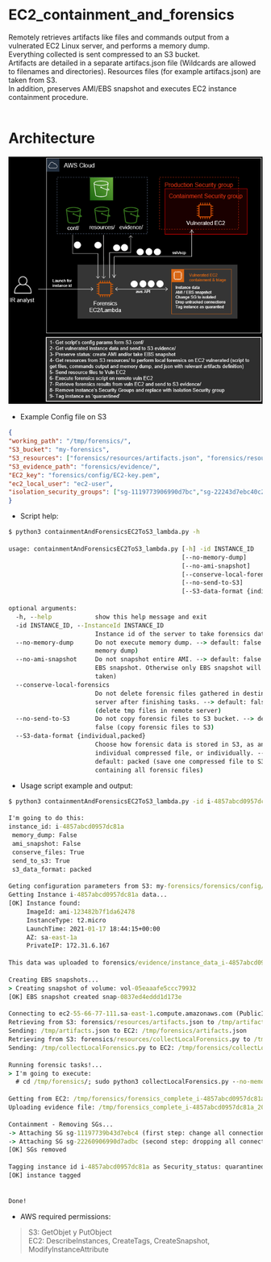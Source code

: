 # EC2_containment_and_forensics
Remotely retrieves artifacts like files and commands output from a vulnerated EC2 Linux server, and performs a memory dump.<br>
Everything collected is sent compressed to an S3 bucket.<br>
Artifacts are detailed in a separate artifacs.json file (Wildcards are allowed to filenames and directories). Resources files (for example artifacs.json) are taken from S3.<br>
In addition, preserves AMI/EBS snapshot and executes EC2 instance containment procedure.<br>
<br>
# Architecture
![](https://github.com/gbernat/EC2_containment_and_forensics/blob/master/forensics_arch_black.PNG)

* Example Config file on S3
```json
{
"working_path": "/tmp/forensics/",
"S3_bucket": "my-forensics",
"S3_resources": ["forensics/resources/artifacts.json", "forensics/resources/collectLocalForensics.py"],
"S3_evidence_path": "forensics/evidence/",
"EC2_key": "forensics/config/EC2-key.pem",
"ec2_local_user": "ec2-user",
"isolation_security_groups": ["sg-1119773906990d7bc","sg-22243d7ebc40c2609"]
}
```

* Script help:
```cmd
$ python3 containmentAndForensicsEC2ToS3_lambda.py -h

usage: containmentAndForensicsEC2ToS3_lambda.py [-h] -id INSTANCE_ID
                                                [--no-memory-dump]
                                                [--no-ami-snapshot]
                                                [--conserve-local-forensics]
                                                [--no-send-to-S3]
                                                [--S3-data-format {individual,packed}]

optional arguments:
  -h, --help            show this help message and exit
  -id INSTANCE_ID, --InstanceId INSTANCE_ID
                        Instance id of the server to take forensics data from.
  --no-memory-dump      Do not execute memory dump. --> default: false (make
                        memory dump)
  --no-ami-snapshot     Do not snapshot entire AMI. --> default: false (make
                        EBS snapshot. Otherwise only EBS snapshot will be
                        taken)
  --conserve-local-forensics
                        Do not delete forensic files gathered in destination
                        server after finishing tasks. --> default: false
                        (delete tmp files in remote server)
  --no-send-to-S3       Do not copy forensic files to S3 bucket. --> default:
                        false (copy forensic files to S3)
  --S3-data-format {individual,packed}
                        Choose how forensic data is stored in S3, as an
                        individual compressed file, or individually. -->
                        default: packed (save one compressed file to S3
                        containing all forensic files)
```

* Usage script example and output:
```cmd
$ python3 containmentAndForensicsEC2ToS3_lambda.py -id i-4857abcd0957dc81a --no-memory-dump --no-ami-snapshot --conserve-local-forensics

I'm going to do this:
instance_id: i-4857abcd0957dc81a
 memory_dump: False
 ami_snapshot: False
 conserve_files: True
 send_to_s3: True
 s3_data_format: packed

Geting configuration parameters from S3: my-forensics/forensics/config/containmentAndForensicsEC2ToS3_conf.json
Getting Instance i-4857abcd0957dc81a data...
[OK] Instance found:
     ImageId: ami-123482b7f1da62478
     InstanceType: t2.micro
     LaunchTime: 2021-01-17 18:44:15+00:00
     AZ: sa-east-1a
     PrivateIP: 172.31.6.167

This data was uploaded to forensics/evidence/instance_data_i-4857abcd0957dc81a_20210117_1925.json

Creating EBS snapshots...
> Creating snapshot of volume: vol-05eaaafe5ccc79932
[OK] EBS snapshot created snap-0837ed4eddd1d173e

Connecting to ec2-55-66-77-111.sa-east-1.compute.amazonaws.com (PublicIP: 55.66.77.111)
Retrieving from S3: forensics/resources/artifacts.json to /tmp/artifacts.json
Sending: /tmp/artifacts.json to EC2: /tmp/forensics/artifacts.json
Retrieving from S3: forensics/resources/collectLocalForensics.py to /tmp/collectLocalForensics.py
Sending: /tmp/collectLocalForensics.py to EC2: /tmp/forensics/collectLocalForensics.py

Running forensic tasks!...
> I'm going to execute:
  # cd /tmp/forensics/; sudo python3 collectLocalForensics.py --no-memory-dump --conserve-local-forensics --output-filename forensics_complete_i-4857abcd0957dc81a_20210117_1925.tar.gz

Getting from EC2: /tmp/forensics/forensics_complete_i-4857abcd0957dc81a_20210117_1925.tar.gz
Uploading evidence file: /tmp/forensics_complete_i-4857abcd0957dc81a_20210117_1925.tar.gz to S3: forensics/evidence/

Containment - Removing SGs...
-> Attaching SG sg-11197739b43d7ebc4 (first step: change all connections to untracked)
-> Attaching SG sg-22260906990d7adbc (second step: dropping all connections with isolation SG)
[OK] SGs removed

Tagging instance id i-4857abcd0957dc81a as Security_status: quarantined
[OK] instance tagged


Done!
```

* AWS required permissions:
> S3: GetObjet y PutObject<br>
> EC2: DescribeInstances, CreateTags, CreateSnapshot, ModifyInstanceAttribute


